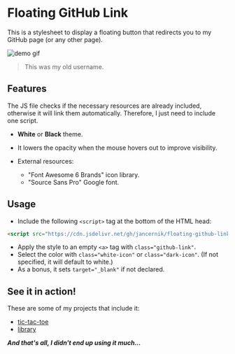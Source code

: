 # Floating GitHub Link
This is a stylesheet to display a floating button that redirects you to my GitHub page (or any other page).

![demo gif](https://media.giphy.com/media/2TRnGpVCHcB6fGj2CC/giphy.gif)
>This was my old username.

## Features

The JS file checks if the necessary resources are already included, otherwise it will link them automatically. Therefore, I just need to include one script.

+ **White** or **Black** theme.

+ It lowers the opacity when the mouse hovers out to improve visibility.

+ External resources:
    * "Font Awesome 6 Brands" icon library.
    * "Source Sans Pro" Google font.

## Usage
- Include the following `<script>` tag at the bottom of the HTML head:
```html
<script src="https://cdn.jsdelivr.net/gh/jancernik/floating-github-link@main/github-link.js"></script>
```

- Apply the style to an empty `<a>` tag with `class="github-link"`.
- Select the color with `class="white-icon"` or `class="dark-icon"`. (If not specified, it will default to white.) 
- As a bonus, it sets `target="_blank"` if not declared.

## See it in action!
These are some of my projects that include it:
- [tic-tac-toe](https://github.com/jancernik/tic-tac-toe)
- [library](https://github.com/jancernik/library)

***And that's all, I didn't end up using it much...***
